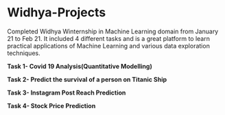 # Widhya-Projects
Completed Widhya Winternship in Machine Learning domain from January 21 to Feb 21. It included 4 different tasks and is a great platform to learn practical applications of Machine Learning and various data exploration techniques.

**Task 1- Covid 19 Analysis(Quantitative Modelling)**

**Task 2- Predict the survival of a person on Titanic Ship**

**Task 3- Instagram Post Reach Prediction**

**Task 4- Stock Price Prediction**
